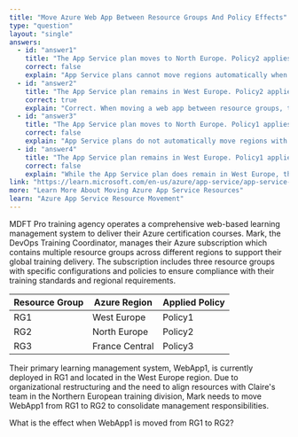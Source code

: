```yaml
---
title: "Move Azure Web App Between Resource Groups And Policy Effects"
type: "question"
layout: "single"
answers:
  - id: "answer1"
    title: "The App Service plan moves to North Europe. Policy2 applies to WebApp1."
    correct: false
    explain: "App Service plans cannot move regions automatically when a web app is moved. The underlying App Service plan remains in its original location (West Europe)."
  - id: "answer2"
    title: "The App Service plan remains in West Europe. Policy2 applies to WebApp1."
    correct: true
    explain: "Correct. When moving a web app between resource groups, the App Service plan stays in its original region. The web app inherits the policies from its new resource group (RG2), so Policy2 applies."
  - id: "answer3"
    title: "The App Service plan moves to North Europe. Policy1 applies to WebApp1."
    correct: false
    explain: "App Service plans do not automatically move regions with web apps, and the policy from the original resource group (Policy1) no longer applies after the move."
  - id: "answer4"
    title: "The App Service plan remains in West Europe. Policy1 applies to WebApp1."
    correct: false
    explain: "While the App Service plan does remain in West Europe, the web app now inherits policies from its new resource group RG2 (Policy2), not from its original location (Policy1)."
link: "https://learn.microsoft.com/en-us/azure/app-service/app-service-move-resources"
more: "Learn More About Moving Azure App Service Resources"
learn: "Azure App Service Resource Movement"
---
```


MDFT Pro training agency operates a comprehensive web-based learning management system to deliver their Azure certification courses. Mark, the DevOps Training Coordinator, manages their Azure subscription which contains multiple resource groups across different regions to support their global training delivery. The subscription includes three resource groups with specific configurations and policies to ensure compliance with their training standards and regional requirements.

| Resource Group | Azure Region | Applied Policy |
|---------------|--------------|----------------|
| RG1 | West Europe | Policy1 |
| RG2 | North Europe | Policy2 |
| RG3 | France Central | Policy3 |

Their primary learning management system, WebApp1, is currently deployed in RG1 and located in the West Europe region. Due to organizational restructuring and the need to align resources with Claire's team in the Northern European training division, Mark needs to move WebApp1 from RG1 to RG2 to consolidate management responsibilities.

What is the effect when WebApp1 is moved from RG1 to RG2?